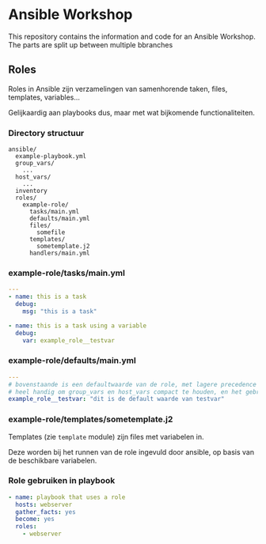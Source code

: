 # Ansible Workshop
This repository contains the information and code for an Ansible Workshop. The parts are split up between multiple bbranches

## Roles

Roles in Ansible zijn verzamelingen van samenhorende taken, files, templates, variables...

Gelijkaardig aan playbooks dus, maar met wat bijkomende functionaliteiten.

### Directory structuur

```
ansible/
  example-playbook.yml
  group_vars/
    ...
  host_vars/
    ...
  inventory
  roles/
    example-role/
	  tasks/main.yml
	  defaults/main.yml
	  files/
	    somefile
	  templates/
	    sometemplate.j2
	  handlers/main.yml
```

### example-role/tasks/main.yml
```yaml
---
- name: this is a task 
  debug:
    msg: "this is a task"

- name: this is a task using a variable
  debug:
    var: example_role__testvar
```

### example-role/defaults/main.yml
```yaml
---
# bovenstaande is een defaultwaarde van de role, met lagere precedence dan group & host vars.
# heel handig om group_vars en host_vars compact te houden, en het gebruik van roles flexibel te maken.
example_role__testvar: "dit is de default waarde van testvar"
```

### example-role/templates/sometemplate.j2
Templates (zie ```template``` module) zijn files met variabelen in. 

Deze worden bij het runnen van de role ingevuld door ansible, op basis van de beschikbare variabelen.

### Role gebruiken in playbook

```yaml
- name: playbook that uses a role
  hosts: webserver
  gather_facts: yes
  become: yes
  roles:
  	- webserver
```

